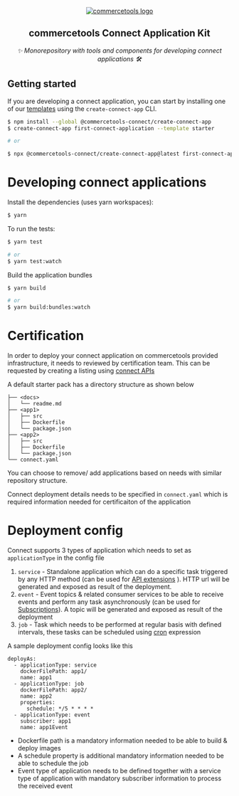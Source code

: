 <p align="center">
  <a href="https://commercetools.com/">
    <img alt="commercetools logo" src="https://unpkg.com/@commercetools-frontend/assets/logos/commercetools_primary-logo_horizontal_RGB.png">
  </a></br>
  <h2 align="center">commercetools Connect Application Kit </h2>
</p>
<p align="center">
  <i>✨ Monorepository with tools and components for developing connect applications 🛠</i>
</p>

## Getting started

If you are developing a connect application, you can start by installing one of our [templates](./application-templates) using the `create-connect-app` CLI.

```bash
$ npm install --global @commercetools-connect/create-connect-app
$ create-connect-app first-connect-application --template starter

# or

$ npx @commercetools-connect/create-connect-app@latest first-connect-application --template starter
```

# Developing connect applications
Install the dependencies (uses yarn workspaces):

```bash
$ yarn
```

To run the tests:

```bash
$ yarn test

# or
$ yarn test:watch
```

Build the application bundles

```bash
$ yarn build

# or
$ yarn build:bundles:watch
```

# Certification

In order to deploy your connect application on commercetools provided infrastructure, it needs to reviewed by certification team. This can be requested by creating a listing using <a href="https://docs.commercetools.com">connect APIs </a> 

A default starter pack has a directory structure as shown below

```
├── <docs>
│   └── readme.md
├── <app1>
│   ├── src
│   ├── Dockerfile
│   └── package.json
├── <app2>
│   ├── src
│   ├── Dockerfile
│   └── package.json
└── connect.yaml

```

You can choose to remove/ add applications based on needs with similar repository structure.

Connect deployment details needs to be specified in `connect.yaml` which is required information needed for certificaiton of the application



# Deployment config

Connect supports 3 types of application which needs to set as `applicationType` in the config file
1. `service` - Standalone application which can do a specific task triggered by any HTTP method (can be used for <a href="https://docs.commercetools.com/api/projects/api-extensions">API extensions</a> ). HTTP url will be generated and exposed as result of the deployment.
2. `event` - Event topics & related consumer services to be able to receive events and perform any task asynchronously (can be used for <a href="https://docs.commercetools.com/api/projects/subscriptions">Subscriptions</a>). A topic will be generated and exposed as result of the deployment
3. `job` - Task which needs to be performed at regular basis with defined intervals, these tasks can be scheduled using <a href="https://en.wikipedia.org/wiki/Cron">cron</a> expression


A sample deployment config looks like this

```
deployAs:
  - applicationType: service
    dockerFilePath: app1/
    name: app1
  - applicationType: job
    dockerFilePath: app2/
    name: app2
    properties:
      schedule: */5 * * * *
  - applicationType: event
    subscriber: app1
    name: app1Event

```

- Dockerfile path is a mandatory information needed to be able to build & deploy images
- A schedule property is additional mandatory information needed to be able to schedule the job
- Event type of application needs to be defined together with a service type of application with mandatory subscriber information to process the received event
